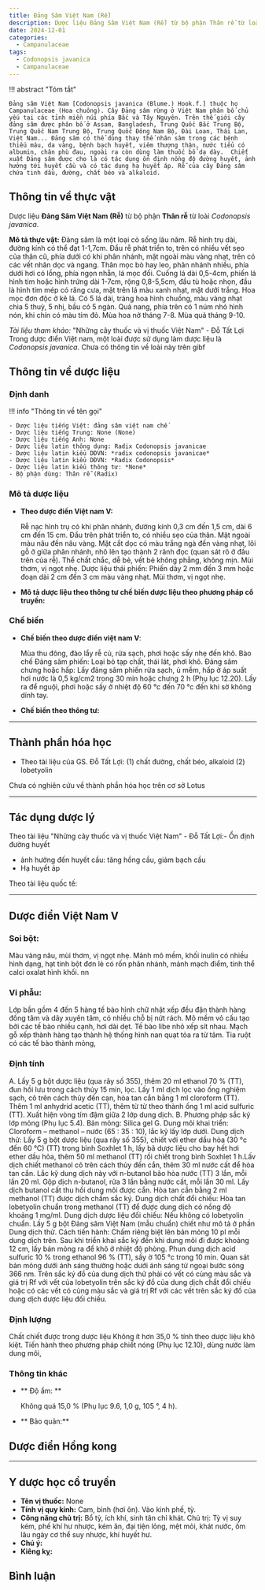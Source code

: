 ```yaml
---
title: Đảng Sâm Việt Nam (Rễ)
description: Dược liệu Đảng Sâm Việt Nam (Rễ) từ bộ phận Thân rễ từ loài *Codonopsis javanica*
date: 2024-12-01
categories:
  - Campanulaceae
tags:
  - Codonopsis javanica
  - Campanulaceae
---
```

!!! abstract "Tóm tắt"

    Đảng sâm Việt Nam [Codonopsis javanica (Blume.) Hook.f.] thuộc họ Campanulaceae (Hoa chuông). Cây Đảng sâm rừng ở Việt Nam phân bố chủ yếu tại các tỉnh miền núi phía Bắc và Tây Nguyên. Trên thế giới cây đảng sâm được phân bố ở Assam, Bangladesh, Trung Quốc Bắc Trung Bộ, Trung Quốc Nam Trung Bộ, Trung Quốc Đông Nam Bộ, Đài Loan, Thái Lan, Việt Nam... Đảng sâm có thể dùng thay thế nhân sâm trong các bệnh thiếu máu, da vàng, bệnh bạch huyết, viêm thượng thận, nước tiểu có albumin, chân phù đau, ngoài ra còn dùng làm thuốc bổ dạ dày.  Chiết xuất Đảng sâm được cho là có tác dụng ổn định nồng độ đường huyết, ảnh hưởng tới huyết cầu và có tác dụng hạ huyết áp. Rễ của cây Đảng sâm chứa tinh dầu, đường, chất béo và alkaloid.

## Thông tin về thực vật


Dược liệu **Đảng Sâm Việt Nam (Rễ)** từ bộ phận **Thân rễ** từ loài *Codonopsis javanica*.

**Mô tả thực vật:** Đảng sâm là một loại cỏ sống lâu năm. Rễ hình trụ dài, đường kính có thể đạt 1-1,7cm. Đầu rễ phát triển to, trên có nhiều vết sẹo của thân cũ, phía dưới có khi phân nhánh, mặt ngoài màu vàng nhạt, trên có các vết nhăn dọc và ngang. Thân mọc bò hay leo, phân nhánh nhiều, phía dưới hơi có lồng, phía ngọn nhẵn, lá mọc đối. Cuống lá dài 0,5-4cm, phiến lá hình tim hoặc hình trứng dài 1-7cm, rộng 0,8-5,5cm, đầu tù hoặc nhọn, đầu là hình tim mép có răng cưa, mặt trên lá màu xanh nhạt, mặt dưới trắng. Hoa mọc đơn độc ở kẽ lá. Có 5 lá dài, tràng hoa hình chuồng, màu vàng nhạt chia 5 thuỳ, 5 nhị, bầu có 5 ngàn. Quả nang, phía trên có 1 núm nhỏ hình nón, khi chín có màu tím đỏ. Mùa hoa nở tháng 7-8. Mùa quả tháng 9-10.

*Tài liệu tham khảo:* "Những cây thuốc và vị thuốc Việt Nam" - Đỗ Tất Lợi 
Trong dược điển Việt nam, một loài được sử dụng làm dược liệu là *Codonopsis javanica*. 
Chưa có thông tin về loài này trên gibf


## Thông tin về dược liệu 

### Định danh

!!! info "Thông tin về tên gọi"

    - Dược liệu tiếng Việt: đảng sâm việt nam chế
    - Dược liệu tiếng Trung: None (None)
    - Dược liệu tiếng Anh: None
    - Dược liệu latin thông dụng: Radix Codonopsis javanicae
    - Dược liệu latin kiểu DĐVN: *radix codonopsis javanicae*
    - Dược liệu latin kiểu DĐVN: *Radix Codonopsis*
    - Dược liệu latin kiểu thông tư: *None*
    - Bộ phận dùng: Thân rễ (Radix)

### Mô tả dược liệu 

- **Theo dược điển Việt nam V:** <p data-block-key="5p2xs">Rễ nạc hình trụ có khi phân nhánh, đường kính 0,3 cm đến 1,5 cm, dài 6 cm đến 15 cm. Đầu trên phát triển to, có nhiều sẹo của thân. Mặt ngoài màu nâu đến nâu vàng. Mặt cắt dọc có màu trắng ngà đến vàng nhạt, lõi gỗ ở giữa phân nhánh, nhô lên tạo thành 2 rãnh đọc (quan sát rõ ở đầu trên của rễ). Thể chất chắc, dễ bẻ, vết bẻ không phẳng, không mịn. Mùi thơm, vị ngọt nhẹ. Dược liệu thái phiến: Phiến dày 2 mm đến 3 mm hoặc đoạn dài 2 cm đến 3 cm màu vàng nhạt. Mùi thơm, vị ngọt nhẹ.</p>

- **Mô tả dược liệu theo thông tư chế biến dược liệu theo phương pháp cổ truyền:** 

### Chế biến 

- **Chế biến theo dược điển việt nam V**: <p data-block-key="4hn8m">Mùa thu đông, đào lẩy rễ củ, rửa sạch, phơi hoặc sấy nhẹ đến khô. Bào chế Đảng sâm phiến: Loại bỏ tạp chất, thái lát, phơi khô. Đảng sâm chưng hoặc hấp: Lấy đảng sâm phiến rửa sạch, ủ mềm, hấp ờ áp suất hơi nước là 0,5 kg/cm2 trong 30 min hoặc chưng 2 h (Phụ lục 12.20). Lấy ra để nguội, phơi hoặc sấy ở nhiệt độ 60 °c đến 70 °c đến khi sờ không dính tay.</p>

- **Chế biến theo thông tư:** 

--- 

## Thành phần hóa học

- Theo tài liệu của GS. Đỗ Tất Lợi:  (1)  chất đường, chất béo, alkaloid
(2) lobetyolin
    
Chưa có nghiên cứu về thành phần hóa học trên cơ sở Lotus

---

## Tác dụng dược lý

Theo tài liệu "Những cây thuốc và vị thuốc Việt Nam" - Đỗ Tất Lợi:- Ổn định đường huyết
- ảnh hưởng đến huyết cầu: tăng hồng cầu, giảm bạch cầu
- Hạ huyết áp

Theo tài liệu quốc tế: 

---

## Dược điển Việt Nam V

### Soi bột:

<p data-block-key="r4yx5">Màu vàng nâu, mùi thơm, vị ngọt nhẹ. Mảnh mô mềm, khối inulin có nhiều hình dạng, hạt tinh bột đơn lẻ có rốn phân nhánh, mảnh mạch điểm, tinh thể calci oxalat hình khối. nn</p>

<!-- Hình ảnh soi bột sẽ được tự động chèn vào đây sau -->

### Vi phẫu:

<p data-block-key="rsynw">Lớp bần gồm 4 đến 5 hàng tế bào hình chữ nhật xếp đều đặn thành hàng đồng tâm và dãy xuyên tâm, có nhiều chỗ bị nứt rách. Mô mềm vỏ cấu tạo bởi các tế bào nhiều cạnh, hơi dài dẹt. Tế bào libe nhỏ xếp sít nhau. Mạch gỗ xếp thành hàng tạo thành hệ thống hình nan quạt tỏa ra từ tâm. Tia ruột có các tế bào thành mỏng,</p>

<!-- Hình ảnh vi phẫu sẽ được tự động chèn vào đây sau -->

### Định tính

<p data-block-key="oobg5">A. Lấy 5 g bột dược liệu (qua rây số 355), thêm 20 ml ethanol 70 % (TT), đun hồi lưu trong cách thủy 15 min, lọc. Lấy 1 ml dịch lọc vào ống nghiệm sạch, cô trên cách thủy đến cạn, hòa tan cắn bằng 1 ml cloroform (TT). Thêm 1 ml anhydrid acetic (TT), thêm từ từ theo thành ống 1 ml acid sulfuric (TT). Xuất hiện vòng tím đậm giữa 2 lớp dung dịch. B. Phương pháp sắc ký lớp mỏng (Phụ lục 5.4). Bản mỏng: Silica gel G. Dung môi khai triển: Cloroform – methanol – nước (65 : 35 : 10), lắc kỹ lấy lớp dưới. Dung dịch thử: Lấy 5 g bột dược liệu (qua rây số 355), chiết với ether dầu hỏa (30 °c đến 60 °C) (TT) trong bình Soxhlet 1 h, lấy bã dược liệu cho bay hết hơi ether dầu hỏa, thêm 50 ml methanol (TT) rồi chiết trong bình Soxhlet 1 h.Lấv dịch chiết methanol cô trên cách thủy đến cắn, thêm 30 ml nước cất để hòa tan cắn. Lắc kỹ dung dịch này với n-butanol bão hòa nước (TT) 3 lần, mỗi lần 20 ml. Gộp dịch n-butanol, rửa 3 lần bằng nước cất, mỗi lần 30 ml. Lấy dịch butanol cất thu hồi dung môi được cắn. Hòa tan cắn bằng 2 ml methanol (TT) được dịch chấm sắc ký. Dung dịch chất đổi chiếu: Hòa tan lobetyolin chuẩn trong methanol (TT) để được dung dịch có nồng độ khoảng 1 mg/ml. Dung dịch dược liệu đối chiếu: Nếu không có lobetyolin chuẩn. Lấy 5 g bột Đảng sâm Việt Nam (mẫu chuẩn) chiết như mô tả ở phần Dung dịch thử. Cách tiến hành: Chấm riêng biệt lên bản mỏng 10 pl mỗi dung dịch trên. Sau khi triển khai sắc ký đến khi dung môi đi được khoảng 12 cm, lấy bản mỏng ra để khô ở nhiệt độ phòng. Phun dung dịch acid sulfuric 10 % trong ethanol 96 % (TT), sấy ờ 105 °c trong 10 min. Quan sát bản mỏng dưới ánh sáng thường hoặc dưới ánh sáng từ ngoại bước sóng 366 nm. Trên sắc ký đồ của dung dịch thử phải có vết có cùng màu sắc và giá trị Rf với vết của lobetyolin trên sắc ký đồ của dung dịch chất đổi chiếu hoặc có các vết có cùng màu sắc và giá trị Rf với các vết trên sắc ký đồ của dung dịch dược liệu đối chiếu.</p>

### Định lượng

<p data-block-key="mxyjk">Chất chiết được trong dược liệu Không ít hơn 35,0 % tính theo dược liệu khô kiệt. Tiến hành theo phương pháp chiết nóng (Phụ lục 12.10), dùng nước làm dung môi,</p>

### Thông tin khác 

- ** Độ ẩm: ** <p data-block-key="kq851">Không quá 15,0 % (Phụ lục 9.6, 1,0 g, 105 °, 4 h).</p>
- ** Bảo quản:** 

## Dược điển Hồng kong

<!-- PDF sẽ được tự động chèn vào đây sau -->


---

## Y dược học cổ truyền

- **Tên vị thuốc:** None
- **Tính vị quy kinh:** Cam, bình (hơi ôn). Vào kinh phế, tỳ.
- **Công năng chủ trị:** Bổ tỳ, ích khí, sinh tân chỉ khát.
Chủ trị: Tỳ vị suy kém, phế khí hư nhược, kém ăn, đại tiện lỏng, mệt mỏi, khát nước, ốm lâu ngày cơ thể suy nhược, khí huyết hư.
- **Chú ý:** 
- **Kiêng kỵ:** 



## Bình luận

<div id="giscus-container"></div>
<script src="https://giscus.app/client.js"
        data-repo="hoangson0787/CSDL-duoc-lieu"
        data-repo-id="R_kgDONbMRNA"
        data-category="Duoc lieu"
        data-category-id="DIC_kwDONbMRNM4ClklR"
        data-mapping="pathname"
        data-strict="0"
        data-reactions-enabled="1"
        data-emit-metadata="1"
        data-input-position="bottom"
        data-theme="light"
        data-lang="en"
        crossorigin="anonymous"
        async>
</script>

